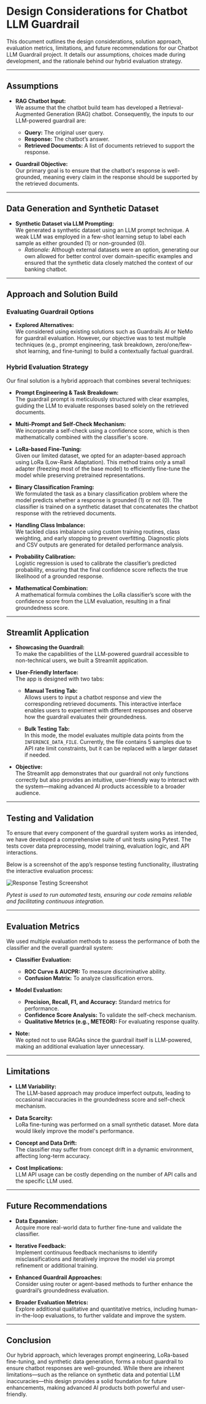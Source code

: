# Design Considerations for Chatbot LLM Guardrail

This document outlines the design considerations, solution approach, evaluation metrics, limitations, and future recommendations for our Chatbot LLM Guardrail project. It details our assumptions, choices made during development, and the rationale behind our hybrid evaluation strategy.

---

## Assumptions

- **RAG Chatbot Input:**  
  We assume that the chatbot build team has developed a Retrieval-Augmented Generation (RAG) chatbot. Consequently, the inputs to our LLM-powered guardrail are:
  - **Query:** The original user query.
  - **Response:** The chatbot’s answer.
  - **Retrieved Documents:** A list of documents retrieved to support the response.

- **Guardrail Objective:**  
  Our primary goal is to ensure that the chatbot's response is well-grounded, meaning every claim in the response should be supported by the retrieved documents.

---

## Data Generation and Synthetic Dataset

- **Synthetic Dataset via LLM Prompting:**  
  We generated a synthetic dataset using an LLM prompt technique. A weak LLM was employed in a few-shot learning setup to label each sample as either grounded (1) or non-grounded (0).  
  - *Rationale:* Although external datasets were an option, generating our own allowed for better control over domain-specific examples and ensured that the synthetic data closely matched the context of our banking chatbot.

---

## Approach and Solution Build

### Evaluating Guardrail Options

- **Explored Alternatives:**  
  We considered using existing solutions such as Guardrails AI or NeMo for guardrail evaluation. However, our objective was to test multiple techniques (e.g., prompt engineering, task breakdown, zero/one/few-shot learning, and fine-tuning) to build a contextually factual guardrail.

### Hybrid Evaluation Strategy

Our final solution is a hybrid approach that combines several techniques:

- **Prompt Engineering & Task Breakdown:**  
  The guardrail prompt is meticulously structured with clear examples, guiding the LLM to evaluate responses based solely on the retrieved documents.

- **Multi-Prompt and Self-Check Mechanism:**  
  We incorporate a self-check using a confidence score, which is then mathematically combined with the classifier's score.

- **LoRa-based Fine-Tuning:**  
  Given our limited dataset, we opted for an adapter-based approach using LoRa (Low-Rank Adaptation). This method trains only a small adapter (freezing most of the base model) to efficiently fine-tune the model while preserving pretrained representations.

- **Binary Classification Framing:**  
  We formulated the task as a binary classification problem where the model predicts whether a response is grounded (1) or not (0). The classifier is trained on a synthetic dataset that concatenates the chatbot response with the retrieved documents.

- **Handling Class Imbalance:**  
  We tackled class imbalance using custom training routines, class weighting, and early stopping to prevent overfitting. Diagnostic plots and CSV outputs are generated for detailed performance analysis.

- **Probability Calibration:**  
  Logistic regression is used to calibrate the classifier’s predicted probability, ensuring that the final confidence score reflects the true likelihood of a grounded response.

- **Mathematical Combination:**  
  A mathematical formula combines the LoRa classifier’s score with the confidence score from the LLM evaluation, resulting in a final groundedness score.

---

## Streamlit Application

- **Showcasing the Guardrail:**  
  To make the capabilities of the LLM-powered guardrail accessible to non-technical users, we built a Streamlit application.

- **User-Friendly Interface:**  
  The app is designed with two tabs:
  - **Manual Testing Tab:**  
    Allows users to input a chatbot response and view the corresponding retrieved documents. This interactive interface enables users to experiment with different responses and observe how the guardrail evaluates their groundedness.
  
  - **Bulk Testing Tab:**  
    In this mode, the model evaluates multiple data points from the `INFERENCE_DATA_FILE`. Currently, the file contains 5 samples due to API rate limit constraints, but it can be replaced with a larger dataset if needed.

- **Objective:**  
  The Streamlit app demonstrates that our guardrail not only functions correctly but also provides an intuitive, user-friendly way to interact with the system—making advanced AI products accessible to a broader audience.

---

## Testing and Validation

To ensure that every component of the guardrail system works as intended, we have developed a comprehensive suite of unit tests using Pytest. The tests cover data preprocessing, model training, evaluation logic, and API interactions.

Below is a screenshot of the app’s response testing functionality, illustrating the interactive evaluation process:

![Response Testing Screenshot](app_screenshots/response_testing1.png)

*Pytest is used to run automated tests, ensuring our code remains reliable and facilitating continuous integration.*

---

## Evaluation Metrics

We used multiple evaluation methods to assess the performance of both the classifier and the overall guardrail system:

- **Classifier Evaluation:**
  - **ROC Curve & AUCPR:** To measure discriminative ability.
  - **Confusion Matrix:** To analyze classification errors.

- **Model Evaluation:**
  - **Precision, Recall, F1, and Accuracy:** Standard metrics for performance.
  - **Confidence Score Analysis:** To validate the self-check mechanism.
  - **Qualitative Metrics (e.g., METEOR):** For evaluating response quality.

- **Note:**  
  We opted not to use RAGAs since the guardrail itself is LLM-powered, making an additional evaluation layer unnecessary.

---

## Limitations

- **LLM Variability:**  
  The LLM-based approach may produce imperfect outputs, leading to occasional inaccuracies in the groundedness score and self-check mechanism.
  
- **Data Scarcity:**  
  LoRa fine-tuning was performed on a small synthetic dataset. More data would likely improve the model's performance.

- **Concept and Data Drift:**  
  The classifier may suffer from concept drift in a dynamic environment, affecting long-term accuracy.

- **Cost Implications:**  
  LLM API usage can be costly depending on the number of API calls and the specific LLM used.

---

## Future Recommendations

- **Data Expansion:**  
  Acquire more real-world data to further fine-tune and validate the classifier.

- **Iterative Feedback:**  
  Implement continuous feedback mechanisms to identify misclassifications and iteratively improve the model via prompt refinement or additional training.

- **Enhanced Guardrail Approaches:**  
  Consider using router or agent-based methods to further enhance the guardrail’s groundedness evaluation.

- **Broader Evaluation Metrics:**  
  Explore additional qualitative and quantitative metrics, including human-in-the-loop evaluations, to further validate and improve the system.

---

## Conclusion

Our hybrid approach, which leverages prompt engineering, LoRa-based fine-tuning, and synthetic data generation, forms a robust guardrail to ensure chatbot responses are well-grounded. While there are inherent limitations—such as the reliance on synthetic data and potential LLM inaccuracies—this design provides a solid foundation for future enhancements, making advanced AI products both powerful and user-friendly.
